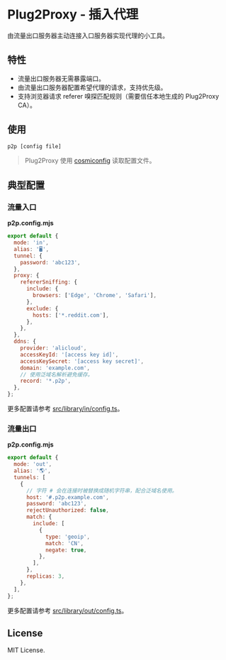 # Plug2Proxy - 插入代理

由流量出口服务器主动连接入口服务器实现代理的小工具。

## 特性

- 流量出口服务器无需暴露端口。
- 由流量出口服务器配置希望代理的请求，支持优先级。
- 支持浏览器请求 referer 嗅探匹配规则（需要信任本地生成的 Plug2Proxy CA）。

## 使用

```bash
p2p [config file]
```

> Plug2Proxy 使用 [cosmiconfig](https://github.com/cosmiconfig/cosmiconfig) 读取配置文件。

## 典型配置

### 流量入口

**p2p.config.mjs**

```js
export default {
  mode: 'in',
  alias: '🖥️',
  tunnel: {
    password: 'abc123',
  },
  proxy: {
    refererSniffing: {
      include: {
        browsers: ['Edge', 'Chrome', 'Safari'],
      },
      exclude: {
        hosts: ['*.reddit.com'],
      },
    },
  },
  ddns: {
    provider: 'alicloud',
    accessKeyId: '[access key id]',
    accessKeySecret: '[access key secret]',
    domain: 'example.com',
    // 使用泛域名解析避免缓存。
    record: '*.p2p',
  },
};
```

更多配置请参考 [src/library/in/config.ts](./src/library/in/config.ts)。

### 流量出口

**p2p.config.mjs**

```js
export default {
  mode: 'out',
  alias: '🌎',
  tunnels: [
    {
      // 字符 # 会在连接时被替换成随机字符串，配合泛域名使用。
      host: '#.p2p.example.com',
      password: 'abc123',
      rejectUnauthorized: false,
      match: {
        include: [
          {
            type: 'geoip',
            match: 'CN',
            negate: true,
          },
        ],
      },
      replicas: 3,
    },
  ],
};
```

更多配置请参考 [src/library/out/config.ts](./src/library/out/config.ts)。

## License

MIT License.
